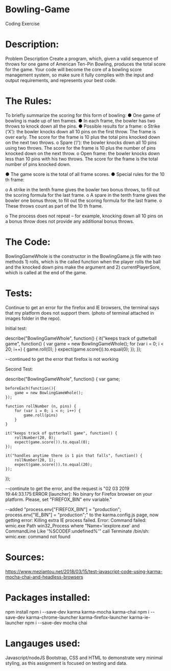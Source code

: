 # Bowling-Game
Coding Exercise

# Description:

Problem Description
Create a program, which, given a valid sequence of throws for one game of American Ten-Pin
Bowling, produces the total score for the game. ​Your code will become the core of a bowling score
management system, so make sure it fully complies with the input and output requirements, and
represents your best code.

# The Rules:

To briefly summarize the scoring for this form of bowling:
● One game of bowling is made up of ten frames.
● In each frame, the bowler has two throws to knock down all the pins.
● Possible results for a frame:
o Strike (‘X’): the bowler knocks down all 10 pins on the first throw.
The frame is over early. The score for the frame is 10 plus the total pins knocked
down on the next two throws.
o Spare (‘/’): the bowler knocks down all 10 pins using two throws.
The score for the frame is 10 plus the number of pins knocked down on the next
throw.
o Open frame: the bowler knocks down less than 10 pins with his two throws. The score
for the frame is the total number of pins knocked down.

● The game score is the total of all frame scores.
● Special rules for the 10
th
frame:

o A strike in the tenth frame gives the bowler two bonus throws, to fill out the scoring
formula for the last frame.
o A spare in the tenth frame gives the bowler one bonus throw, to fill out the scoring
formula for the last frame.
o These throws count as part of the 10
th
frame.

o The process does not repeat – for example, knocking down all 10 pins on a bonus
throw does not provide any additional bonus throws.

# The Code:
BowlingGameWhole is the constructor in the BowlingGame.js file with two methods 1) rolls, which is the called function when the player rolls the ball and the knocked down pins make the argument and 2) currentPlayerSore, which is called at the end of the game.

# Tests: 
Continue to get an error for the firefox and IE browsers, the terminal says that my platform does not support them.
(photo of terminal attached in images folder in the repo).

Initial test:

describe("BowlingGameWhole", function() {
	it("keeps track of gutterball game", function() {
		var game = new BowlingGameWhole();
		for (var i = 0; i < 20; i++) {
			game.roll(0);
		}
		expect(game.score()).to.equal(0);
	});
});

--continued to get the error that firefox is not working

Second Test:

describe("BowlingGameWhole", function() {
	var game;

	beforeEach(function(){
		game = new BowlingGameWhole();
	});

	function rollNumber (n, pins) {
		for (var i = 0; i < n; i++) {
			game.roll(pins)
		}
	}

	it("keeps track of gutterball game", function() {
		rollNumber(20, 0);
		expect(game.score()).to.equal(0);
	});

	it("handles anytime there is 1 pin that falls", function() {
		rollNumber(20, 1);
		expect(game.score()).to.equal(20);
	});
});

--continute to get the error, and the request is "02 03 2019 19:44:33.175:ERROR [launcher]: No binary for Firefox browser on your platform.
  Please, set "FIREFOX_BIN" env variable."
  
  --added "process.env["FIREFOX_BIN"] = "production";
process.env["IE_BIN"] = "production";" to the karma.config.js page, now getting error:
Killing extra IE process failed. Error: Command failed: wmic.exe Path win32_Process where "Name='iexplore.exe' and CommandLine Like '%SCODEF:undefined%'" call Terminate
/bin/sh: wmic.exe: command not found


# Sources:

https://www.meziantou.net/2018/03/15/test-javascript-code-using-karma-mocha-chai-and-headless-browsers

# Packages installed:
npm install
npm i --save-dev karma karma-mocha karma-chai
npm i --save-dev karma-chrome-launcher karma-firefox-launcher karma-ie-launcher
npm i --save-dev mocha chai

# Langauges used:
Javascript/nodeJS
Bootstrap, CSS and HTML to demonstrate very minimal styling, as this assignment is focused on testing and data.
